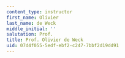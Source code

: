 ```yaml
---
content_type: instructor
first_name: Olivier
last_name: de Weck
middle_initial: ''
salutation: Prof.
title: Prof. Olivier de Weck
uid: 07d4f055-5edf-ebf2-c247-7bbf2d19dd91
---
```

